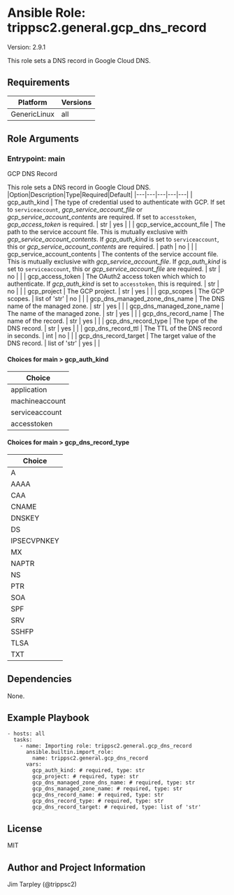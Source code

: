 <!-- BEGIN_ANSIBLE_DOCS -->
# Ansible Role: trippsc2.general.gcp_dns_record
Version: 2.9.1

This role sets a DNS record in Google Cloud DNS.


## Requirements

| Platform | Versions |
| -------- | -------- |
| GenericLinux | all |

## Role Arguments



### Entrypoint: main

GCP DNS Record

This role sets a DNS record in Google Cloud DNS.
|Option|Description|Type|Required|Default|
|---|---|---|---|---|
| gcp_auth_kind | The type of credential used to authenticate with GCP. If set to `serviceaccount`, *gcp_service_account_file* or *gcp_service_account_contents* are required. If set to `accesstoken`, *gcp_access_token* is required. | str | yes |  |
| gcp_service_account_file | The path to the service account file. This is mutually exclusive with *gcp_service_account_contents*. If *gcp_auth_kind* is set to `serviceaccount`, this or *gcp_service_account_contents* are required. | path | no |  |
| gcp_service_account_contents | The contents of the service account file. This is mutually exclusive with *gcp_service_account_file*. If *gcp_auth_kind* is set to `serviceaccount`, this or *gcp_service_account_file* are required. | str | no |  |
| gcp_access_token | The OAuth2 access token which which to authenticate. If *gcp_auth_kind* is set to `accesstoken`, this is required. | str | no |  |
| gcp_project | The GCP project. | str | yes |  |
| gcp_scopes | The GCP scopes. | list of 'str' | no |  |
| gcp_dns_managed_zone_dns_name | The DNS name of the managed zone. | str | yes |  |
| gcp_dns_managed_zone_name | The name of the managed zone. | str | yes |  |
| gcp_dns_record_name | The name of the record. | str | yes |  |
| gcp_dns_record_type | The type of the DNS record. | str | yes |  |
| gcp_dns_record_ttl | The TTL of the DNS record in seconds. | int | no |  |
| gcp_dns_record_target | The target value of the DNS record. | list of 'str' | yes |  |

#### Choices for main > gcp_auth_kind

|Choice|
|---|
| application |
| machineaccount |
| serviceaccount |
| accesstoken |

#### Choices for main > gcp_dns_record_type

|Choice|
|---|
| A |
| AAAA |
| CAA |
| CNAME |
| DNSKEY |
| DS |
| IPSECVPNKEY |
| MX |
| NAPTR |
| NS |
| PTR |
| SOA |
| SPF |
| SRV |
| SSHFP |
| TLSA |
| TXT |



## Dependencies
None.

## Example Playbook

```
- hosts: all
  tasks:
    - name: Importing role: trippsc2.general.gcp_dns_record
      ansible.builtin.import_role:
        name: trippsc2.general.gcp_dns_record
      vars:
        gcp_auth_kind: # required, type: str
        gcp_project: # required, type: str
        gcp_dns_managed_zone_dns_name: # required, type: str
        gcp_dns_managed_zone_name: # required, type: str
        gcp_dns_record_name: # required, type: str
        gcp_dns_record_type: # required, type: str
        gcp_dns_record_target: # required, type: list of 'str'
```

## License

MIT

## Author and Project Information
Jim Tarpley (@trippsc2)

<!-- END_ANSIBLE_DOCS -->
